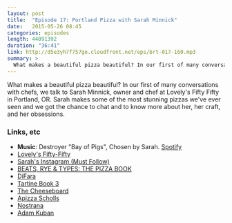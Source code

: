 ```yaml
---
layout: post
title:  "Episode 17: Portland Pizza with Sarah Minnick"
date:   2015-05-26 08:45
categories: episodes
length: 44091392
duration: "36:41"
link: http://d5e3yh7f757go.cloudfront.net/eps/brt-017-160.mp3
summary: >
  What makes a beautiful pizza beautiful? In our first of many conversations with chefs, we talk to Sarah Minnick, owner and chef at Lovely's Fifty Fifty in Portland, OR. Sarah makes some of the most stunning pizzas we've ever seen and we got the chance to chat and to know more about her, her craft, and her obsessions. 
---
```

What makes a beautiful pizza beautiful? In our first of many conversations with chefs, we talk to Sarah Minnick, owner and chef at Lovely's Fifty Fifty in Portland, OR. Sarah makes some of the most stunning pizzas we've ever seen and we got the chance to chat and to know more about her, her craft, and her obsessions. 

<!-- more -->

### Links, etc

* <strong>Music</strong>: Destroyer "Bay of Pigs", Chosen by Sarah. [Spotify](https://open.spotify.com/track/4vKavTLbRmbQWYXTLN98mS)
* [Lovely's Fifty-Fifty](https://lovelysfiftyfifty.wordpress.com/)
* [Sarah's Instagram (Must Follow)](https://instagram.com/sarahminnick_/)
* [BEATS, RYE & TYPES: THE PIZZA BOOK](http://beatsryetypes.com/pizza)
* [DiFara](http://www.difara.com/)
* [Tartine Book 3](http://amzn.to/1J2gH4J)
* [The Cheeseboard](http://cheeseboardcollective.coop/)
* [Apizza Scholls](http://apizzascholls.com/)
* [Nostrana](http://nostrana.com/)
* [Adam Kuban](http://www.adamkuban.com/)